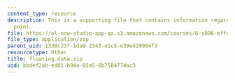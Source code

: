 ```yaml
---
content_type: resource
description: This is a supporting file that contains information regarding floating
  point.
file: https://ol-ocw-studio-app-qa.s3.amazonaws.com/courses/6-s096-effective-programming-in-c-and-c-january-iap-2014/bbdef2abed01b94a05a56b7504774ac3_floating.data.zip
file_type: application/zip
parent_uid: 1330c237-1da9-2343-e1c5-e39e429984f3
resourcetype: Other
title: floating.data.zip
uid: bbdef2ab-ed01-b94a-05a5-6b7504774ac3
---
```

